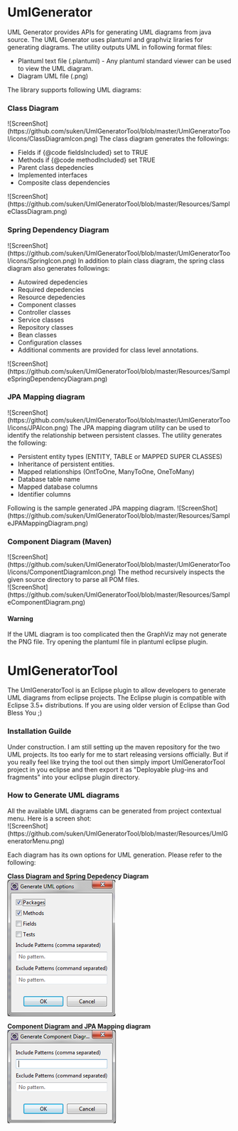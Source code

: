 UmlGenerator
============
<p>
UML Generator provides APIs for generating UML diagrams from java source. The UML Generator uses plantuml and graphviz liraries for generating diagrams. The utility outputs UML in following format files:
<ul>
<li> Plantuml text file (.plantuml) - Any plantuml standard viewer can be used to view the UML diagram.<br>
<li> Diagram UML file (.png)
</ul>
</p>

The library supports following UML diagrams:

<h3>Class Diagram</h3>
![ScreenShot](https://github.com/suken/UmlGeneratorTool/blob/master/UmlGeneratorTool/icons/ClassDiagramIcon.png)
The class diagram generates the followings:<br>
<ul>
  <li>Fields if {@code fieldsIncluded} set to TRUE
  <li>Methods if {@code methodIncluded} set TRUE
  <li>Parent class depedencies
  <li>Implemented interfaces
  <li>Composite class dependencies
</ul>
![ScreenShot](https://github.com/suken/UmlGeneratorTool/blob/master/Resources/SampleClassDiagram.png)

<h3> Spring Dependency Diagram </h3>
![ScreenShot](https://github.com/suken/UmlGeneratorTool/blob/master/UmlGeneratorTool/icons/SpringIcon.png)
In addition to plain class diagram, the spring class diagram also generates followings:
<ul>
  <li> Autowired depedencies
  <li> Required depedencies
  <li> Resource depedencies
  <li> Component classes
  <li> Controller classes
  <li> Service classes
  <li> Repository classes
  <li> Bean classes
  <li> Configuration classes
  <li> Additional comments are provided for class level annotations.
</ul>
![ScreenShot](https://github.com/suken/UmlGeneratorTool/blob/master/Resources/SampleSpringDependencyDiagram.png)



<h3> JPA Mapping diagram</h3>
![ScreenShot](https://github.com/suken/UmlGeneratorTool/blob/master/UmlGeneratorTool/icons/JPAIcon.png)
The JPA mapping diagram utility can be used to identify the relationship between persistent classes. The utility generates the following:
<ul>
  <li> Persistent entity types (ENTITY, TABLE or MAPPED SUPER CLASSES)
  <li> Inheritance of persistent entities.
  <li> Mapped relationships (OntToOne, ManyToOne, OneToMany)
  <li> Database table name
  <li> Mapped database columns
  <li> Identifier columns
</ul>
Following is the sample generated JPA mapping diagram.
![ScreenShot](https://github.com/suken/UmlGeneratorTool/blob/master/Resources/SampleJPAMappingDiagram.png)


<h3>Component Diagram (Maven)</h3>
![ScreenShot](https://github.com/suken/UmlGeneratorTool/blob/master/UmlGeneratorTool/icons/ComponentDiagramIcon.png)
The method recursively inspects the given source directory to parse all POM files. <br>
![ScreenShot](https://github.com/suken/UmlGeneratorTool/blob/master/Resources/SampleComponentDiagram.png)


<h4> Warning </h4>
If the UML diagram is too complicated then the GraphViz may not generate the PNG file. Try opening the plantuml file in plantuml eclipse plugin.


UmlGeneratorTool
==================
The UmlGeneratorTool is an Eclipse plugin to allow developers to generate UML diagrams from eclipse projects. The Eclipse plugin is compatible with Eclipse 3.5+ distributions. If you are using older version of Eclipse than God Bless You ;)

<h3> Installation Guilde </h3>
Under construction. I am still setting up the maven repository for the two UML projects. Its too early for me to start releasing versions officially.
But if you really feel like trying the tool out then simply import UmlGeneratorTool project in you eclipse and then export it as "Deployable plug-ins and fragments" into your eclipse plugin directory.

<h3> How to Generate UML diagrams </h3>
All the available UML diagrams can be generated from project contextual menu. Here is a screen shot:<br>
![ScreenShot](https://github.com/suken/UmlGeneratorTool/blob/master/Resources/UmlGeneratorMenu.png)

Each diagram has its own options for UML generation. Please refer to the following:<br>

<b>Class Diagram and Spring Depedency Diagram</b><br>
<img align="center" src="https://github.com/suken/UmlGeneratorTool/blob/master/Resources/ClassAndSpringDiagramOptionsDialog.png"/>

<b>Component Diagram and JPA Mapping diagram</b><br>
<img align="center" src="https://github.com/suken/UmlGeneratorTool/blob/master/Resources/ComponentDiagramOptionsDialog.png"/>
